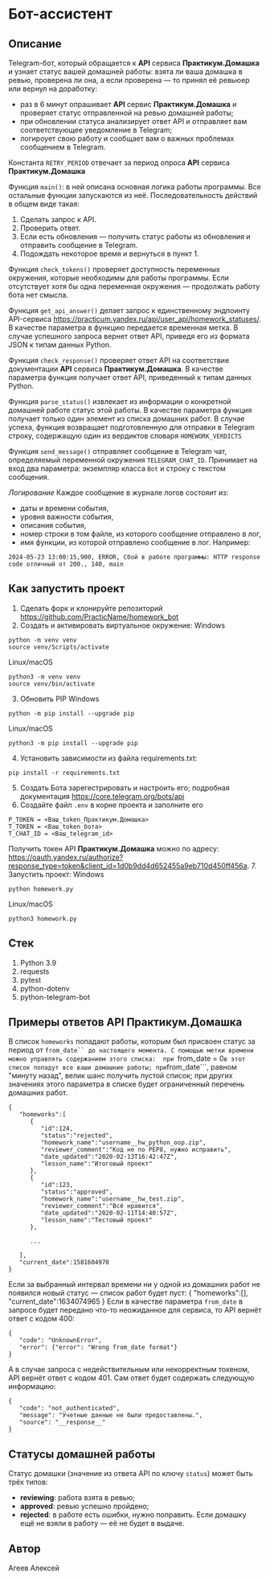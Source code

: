 # Бот-ассистент
## Описание
Telegram-бот, который обращается к __API__ сервиса __Практикум.Домашка__ и узнает статус вашей домашней работы: взята ли ваша домашка в ревью, проверена ли она, а если проверена — то принял её ревьюер или вернул на доработку:
- раз в 6 минут опрашивает __API__ сервис __Практикум.Домашка__ и проверяет статус отправленной на ревью домашней работы;
- при обновлении статуса анализирует ответ API и отправляет вам соответствующее уведомление в Telegram;
- логироует свою работу и сообщает вам о важных проблемах сообщением в Telegram.

Константа ```RETRY_PERIOD``` отвечает за период опроса __API__ сервиса __Практикум.Домашка__

Функция ```main()```: в ней описана основная логика работы программы. Все остальные функции запускаются из неё. Последовательность действий в общем виде такая:
1. Сделать запрос к API.
2. Проверить ответ.
3. Если есть обновления — получить статус работы из обновления и отправить сообщение в Telegram.
4. Подождать некоторое время и вернуться в пункт 1.

Функция ```check_tokens()``` проверяет доступность переменных окружения, которые необходимы для работы программы. Если отсутствует хотя бы одна переменная окружения — продолжать работу бота нет смысла.

Функция ```get_api_answer()``` делает запрос к единственному эндпоинту API-сервиса <https://practicum.yandex.ru/api/user_api/homework_statuses/>. В качестве параметра в функцию передается временная метка. В случае успешного запроса вернет ответ API, приведя его из формата JSON к типам данных Python.

Функция ```check_response()``` проверяет ответ API на соответствие документации __API__ сервиса __Практикум.Домашка__. В качестве параметра функция получает ответ API, приведенный к типам данных Python.

Функция ```parse_status()``` извлекает из информации о конкретной домашней работе статус этой работы. В качестве параметра функция получает только один элемент из списка домашних работ. В случае успеха, функция возвращает подготовленную для отправки в Telegram строку, содержащую один из вердиктов словаря ```HOMEWORK_VERDICTS```

Функция ```send_message()``` отправляет сообщение в Telegram чат, определяемый переменной окружения ```TELEGRAM_CHAT_ID```. Принимает на вход два параметра: экземпляр класса ```Bot``` и строку с текстом сообщения.

_Логирование_
Каждое сообщение в журнале логов состояит из:
- даты и времени события,
- уровня важности события,
- описания события,
- номер строки в том файле, из которого сообщение отправлено в лог,
- имя функции, из которой отправлено сообщение в лог.
Например:
```
2024-05-23 13:00:15,900, ERROR, Сбой в работе программы: HTTP response code отличный от 200., 140, main
```

## Как запустить проект
1. Cделать форк и клонируйте репозиторий <https://github.com/PracticName/homework_bot>
2. Cоздать и активировать виртуальное окружение:
Windows
```
python -m venv venv
source venv/Scripts/activate
```
Linux/macOS
```
python3 -m venv venv
source venv/bin/activate
```
3. Обновить PIP
Windows
```
python -m pip install --upgrade pip
```
Linux/macOS
```
python3 -m pip install --upgrade pip
```
4. Установить зависимости из файла requirements.txt:
```
pip install -r requirements.txt
```
5. Создать Бота зарегестрировать и настроить его; подробная документация <https://core.telegram.org/bots/api>
6. Создайте файл ```.env``` в корне проекта и заполните его
```
P_TOKEN = <Ваш_token_Практикум.Домашка>
T_TOKEN = <Ваш_token_бота>
T_CHAT_ID = <Ваш_telegram_id>
```
Получить токен API __Практикум.Домашка__ можно по адресу: <https://oauth.yandex.ru/authorize?response_type=token&client_id=1d0b9dd4d652455a9eb710d450ff456a>.
7. Запустить проект:
Windows
```
python homework.py 
```
Linux/macOS
```
python3 homework.py 
```
## Стек
1. Python 3.9
2. requests
3. pytest
4. python-dotenv
5. python-telegram-bot

## Примеры ответов API Практикум.Домашка
В список ```homeworks``` попадают работы, которым был присвоен статус за период от ```from_date`` до настоящего момента. С помощью метки времени можно управлять содержанием этого списка: 
при ```from_date = 0``` в этот список попадут все ваши домашние работы;
при ```from_date```, равном "минуту назад", велик шанс получить пустой список;
при других значениях этого параметра в списке будет ограниченный перечень домашних работ.

```
{
   "homeworks":[
      {
         "id":124,
         "status":"rejected",
         "homework_name":"username__hw_python_oop.zip",
         "reviewer_comment":"Код не по PEP8, нужно исправить",
         "date_updated":"2020-02-13T16:42:47Z",
         "lesson_name":"Итоговый проект"
      },
      {
         "id":123,
         "status":"approved",
         "homework_name":"username__hw_test.zip",
         "reviewer_comment":"Всё нравится",
         "date_updated":"2020-02-11T14:40:57Z",
         "lesson_name":"Тестовый проект"
      },

      ...

   ],
   "current_date":1581604970
} 
```
Если за выбранный интервал времени ни у одной из домашних работ не появился новый статус — список работ будет пуст:
{
   "homeworks":[],
   "current_date":1634074965
}
Если в качестве параметра ```from_date``` в запросе будет передано что-то неожиданное для сервиса, то API вернёт ответ с кодом 400:
```
{
   "code": "UnknownError",
   "error": {"error": "Wrong from_date format"}
}
```
А в случае запроса с недействительным или некорректным токеном, API вернёт ответ с кодом 401. Сам ответ будет содержать следующую информацию:
```
{
   "code": "not_authenticated",
   "message": "Учетные данные не были предоставлены.",
   "source": "__response__"
}
```
## Статусы домашней работы
Статус домашки (значение из ответа API по ключу ```status```) может быть трёх типов:
- __reviewing__: работа взята в ревью;
- __approved__: ревью успешно пройдено;
- __rejected__: в работе есть ошибки, нужно поправить.
Если домашку ещё не взяли в работу — её не будет в выдаче.  

## Автор
Агеев Алексей